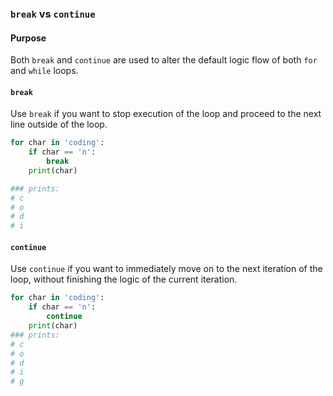 ### `break` vs `continue`

#### Purpose
Both `break` and `continue` are used to alter the default logic flow of both `for` and `while`
loops.

#### `break`
Use `break` if you want to stop execution of the loop and proceed to the next line outside of the
loop.

```python
for char in 'coding':
    if char == 'n':
        break
    print(char)

### prints:
# c
# o
# d
# i
```

#### `continue`
Use `continue` if you want to immediately move on to the next iteration of the loop, without
finishing the logic of the current iteration.

```python
for char in 'coding':
    if char == 'n':
        continue
    print(char)
### prints:
# c
# o
# d
# i
# g
```
